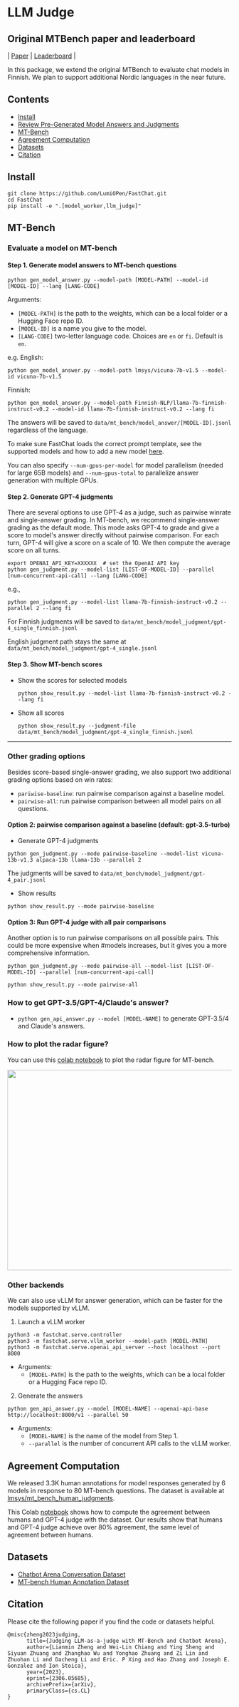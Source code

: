 # LLM Judge

## Original MTBench paper and leaderboard
| [Paper](https://arxiv.org/abs/2306.05685) | [Leaderboard](https://huggingface.co/spaces/lmsys/chatbot-arena-leaderboard) |

In this package, we extend the original MTBench to evaluate chat models in Finnish. We plan to support additional Nordic languages in the near future. 

## Contents
- [Install](#install)
- [Review Pre-Generated Model Answers and Judgments](#review-pre-generated-model-answers-and-judgments)
- [MT-Bench](#mt-bench)
- [Agreement Computation](#agreement-computation)
- [Datasets](#datasets)
- [Citation](#citation)

## Install
```
git clone https://github.com/LumiOPen/FastChat.git
cd FastChat
pip install -e ".[model_worker,llm_judge]"
```

## MT-Bench

### Evaluate a model on MT-bench

#### Step 1. Generate model answers to MT-bench questions
```
python gen_model_answer.py --model-path [MODEL-PATH] --model-id [MODEL-ID] --lang [LANG-CODE]
```
Arguments:
  - `[MODEL-PATH]` is the path to the weights, which can be a local folder or a Hugging Face repo ID.
  - `[MODEL-ID]` is a name you give to the model.
  - `[LANG-CODE]` two-letter language code. Choices are `en` or `fi`. Default is `en`.

e.g. 
English:
```
python gen_model_answer.py --model-path lmsys/vicuna-7b-v1.5 --model-id vicuna-7b-v1.5
```
Finnish:
```
python gen_model_answer.py --model-path Finnish-NLP/llama-7b-finnish-instruct-v0.2 --model-id llama-7b-finnish-instruct-v0.2 --lang fi
```
The answers will be saved to `data/mt_bench/model_answer/[MODEL-ID].jsonl` regardless of the language.

To make sure FastChat loads the correct prompt template, see the supported models and how to add a new model [here](../../docs/model_support.md#how-to-support-a-new-model).

You can also specify `--num-gpus-per-model` for model parallelism (needed for large 65B models) and `--num-gpus-total` to parallelize answer generation with multiple GPUs.

#### Step 2. Generate GPT-4 judgments
There are several options to use GPT-4 as a judge, such as pairwise winrate and single-answer grading.
In MT-bench, we recommend single-answer grading as the default mode.
This mode asks GPT-4 to grade and give a score to model's answer directly without pairwise comparison.
For each turn, GPT-4 will give a score on a scale of 10. We then compute the average score on all turns.

```
export OPENAI_API_KEY=XXXXXX  # set the OpenAI API key
python gen_judgment.py --model-list [LIST-OF-MODEL-ID] --parallel [num-concurrent-api-call] --lang [LANG-CODE]
```

e.g.,
```
python gen_judgment.py --model-list llama-7b-finnish-instruct-v0.2 --parallel 2 --lang fi
```
For Finnish judgments will be saved to `data/mt_bench/model_judgment/gpt-4_single_finnish.jsonl`

English judgment path stays the same at `data/mt_bench/model_judgment/gpt-4_single.jsonl`

#### Step 3. Show MT-bench scores

- Show the scores for selected models
  ```
  python show_result.py --model-list llama-7b-finnish-instruct-v0.2 --lang fi
  ```
- Show all scores
  ```
  python show_result.py --judgment-file data/mt_bench/model_judgment/gpt-4_single_finnish.jsonl
  ```

---

### Other grading options
Besides score-based single-answer grading, we also support two additional grading options based on win rates:
- `pariwise-baseline`: run pairwise comparison against a baseline model.
- `pairwise-all`: run pairwise comparison between all model pairs on all questions.

#### Option 2: pairwise comparison against a baseline (default: gpt-3.5-turbo)

- Generate GPT-4 judgments
```
python gen_judgment.py --mode pairwise-baseline --model-list vicuna-13b-v1.3 alpaca-13b llama-13b --parallel 2
```
The judgments will be saved to `data/mt_bench/model_judgment/gpt-4_pair.jsonl`

- Show results
```
python show_result.py --mode pairwise-baseline
```

#### Option 3: Run GPT-4 judge with all pair comparisons

Another option is to run pairwise comparisons on all possible pairs.
This could be more expensive when #models increases, but it gives you a more comprehensive information.

```
python gen_judgment.py --mode pairwise-all --model-list [LIST-OF-MODEL-ID] --parallel [num-concurrent-api-call]
```

```
python show_result.py --mode pairwise-all
```

### How to get GPT-3.5/GPT-4/Claude's answer?
- `python gen_api_answer.py --model [MODEL-NAME]` to generate GPT-3.5/4 and Claude's answers.


### How to plot the radar figure?

You can use this [colab notebook](https://colab.research.google.com/drive/15O3Y8Rxq37PuMlArE291P4OC6ia37PQK#scrollTo=5i8R0l-XqkgO) to plot the radar figure for MT-bench.

<img src="data/mt_bench/misc/radar.png" width="600" height="450">


### Other backends
We can also use vLLM for answer generation, which can be faster for the models supported by vLLM.

1. Launch a vLLM worker
```
python3 -m fastchat.serve.controller
python3 -m fastchat.serve.vllm_worker --model-path [MODEL-PATH]
python3 -m fastchat.serve.openai_api_server --host localhost --port 8000
```
  - Arguments:
    - `[MODEL-PATH]` is the path to the weights, which can be a local folder or a Hugging Face repo ID.

2. Generate the answers
```
python gen_api_answer.py --model [MODEL-NAME] --openai-api-base http://localhost:8000/v1 --parallel 50
```
  - Arguments:
    - `[MODEL-NAME]` is the name of the model from Step 1.
    - `--parallel` is the number of concurrent API calls to the vLLM worker.


## Agreement Computation
We released 3.3K human annotations for model responses generated by 6 models in response to 80 MT-bench questions. The dataset is available at [lmsys/mt_bench_human_judgments](https://huggingface.co/datasets/lmsys/mt_bench_human_judgments).

This Colab [notebook](https://colab.research.google.com/drive/1ctgygDRJhVGUJTQy8-bRZCl1WNcT8De6?usp=sharing) shows how to compute the agreement between humans and GPT-4 judge with the dataset. Our results show that humans and GPT-4 judge achieve over 80\% agreement, the same level of agreement between humans.

## Datasets
- [Chatbot Arena Conversation Dataset](https://huggingface.co/datasets/lmsys/chatbot_arena_conversations)
- [MT-bench Human Annotation Dataset](https://huggingface.co/datasets/lmsys/mt_bench_human_judgments)


## Citation
Please cite the following paper if you find the code or datasets helpful.
```
@misc{zheng2023judging,
      title={Judging LLM-as-a-judge with MT-Bench and Chatbot Arena}, 
      author={Lianmin Zheng and Wei-Lin Chiang and Ying Sheng and Siyuan Zhuang and Zhanghao Wu and Yonghao Zhuang and Zi Lin and Zhuohan Li and Dacheng Li and Eric. P Xing and Hao Zhang and Joseph E. Gonzalez and Ion Stoica},
      year={2023},
      eprint={2306.05685},
      archivePrefix={arXiv},
      primaryClass={cs.CL}
}
```
